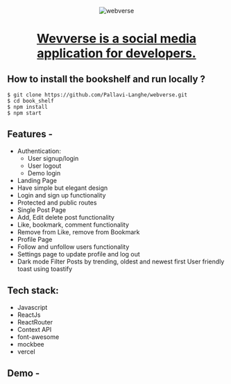 <div align="center">
  
  ![webverse](https://github.com/Pallavi-Langhe/webverse/assets/91686147/3c72f754-d143-4d18-8576-3b7a90b30d38)

  # [Wevverse is a social media application for developers.](https://webverse-app.netlify.app/)
    
</div>

## **How to install the bookshelf and run locally ?**

```
$ git clone https://github.com/Pallavi-Langhe/webverse.git
$ cd book_shelf
$ npm install
$ npm start
```

## **Features -**

- Authentication:
  - User signup/login
  - User logout
  - Demo login
- Landing Page
- Have simple but elegant design
- Login and sign up functionality
- Protected and public routes
- Single Post Page
- Add, Edit delete post functionality
- Like, bookmark, comment functionality
- Remove from Like, remove from Bookmark
- Profile Page
- Follow and unfollow users functionality
- Settings page to update profile and log out
- Dark mode
Filter Posts by trending, oldest and newest first
User friendly toast using toastify


## **Tech stack:**
- Javascript
- ReactJs
- ReactRouter
- Context API
- font-awesome
- mockbee
- vercel


## **Demo -**

